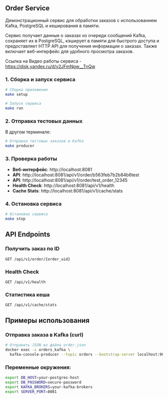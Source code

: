 ## Order Service

Демонстрационный сервис для обработки заказов с использованием Kafka, PostgreSQL и кеширования в памяти.

Сервис получает данные о заказах из очереди сообщений Kafka, сохраняет их в PostgreSQL, кэширует в памяти для быстрого доступа и предоставляет HTTP API для получения информации о заказах. Также включает веб-интерфейс для удобного просмотра заказов.

Ссылка на Видео работы сервиса - https://disk.yandex.ru/d/v2JFmNpw__TnQw

### 1. Сборка и запуск сервиса

```bash
# Сборка приложения
make setup

# Запуск сервиса
make run
```

### 2. Отправка тестовых данных

В другом терминале:

```bash
# Отправка тестовых заказов в Kafka
make producer
```

### 3. Проверка работы

- **Веб-интерфейс**: http://localhost:8081
- **API**: http://localhost:8081/api/v1/order/b563feb7b2b84b6test
- **API**: http://localhost:8081/api/v1/order/test_order_12345
- **Health Check**: http://localhost:8081/api/v1/health
- **Cache Stats**: http://localhost:8081/api/v1/cache/stats

### 4. Остановка сервиса

```bash
# Остановка сервиса
make stop
```

## API Endpoints

### Получить заказ по ID
```http
GET /api/v1/order/{order_uid}
```

### Health Check
```http
GET /api/v1/health
```

### Статистика кеша
```http
GET /api/v1/cache/stats
```

## Примеры использования

### Отправка заказа в Kafka (curl)

```bash
# Отправить JSON из файла order.json
docker exec -i orders_kafka \
  kafka-console-producer --topic orders --bootstrap-server localhost:9092 < order.json

```

### Переменные окружения:
   ```bash
   export DB_HOST=your-postgres-host
   export DB_PASSWORD=secure-password
   export KAFKA_BROKERS=your-kafka-brokers
   export SERVER_PORT=8081
   ```
